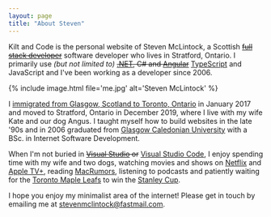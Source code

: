 ```yaml
---
layout: page
title: "About Steven"
---
```


Kilt and Code is the personal website of Steven McLintock, a Scottish <del>[full stack developer](https://www.kiltandcode.com/2020/02/16/my-journey-to-becoming-a-full-stack-developer/)</del> software developer who lives in Stratford, Ontario. I primarily use <em>(but not limited to)</em> <del>[.NET](https://dotnet.microsoft.com/), C# and [Angular](https://angular.io/)</del> <a href="https://www.typescriptlang.org/">TypeScript</a> and JavaScript and I've been working as a developer since 2006.

{%
    include image.html
    file='me.jpg'
    alt='Steven McLintock'
%}

I [immigrated from Glasgow, Scotland to Toronto, Ontario](https://www.kiltandcode.com/2019/06/30/coming-to-canada-immigrating-to-toronto-as-a-dotnet-developer/) in January 2017 and moved to Stratford, Ontario in December 2019, where I live with my wife Kate and our dog Angus. I taught myself how to build websites in the late '90s and in 2006 graduated from [Glasgow Caledonian University](https://www.gcu.ac.uk/) with a BSc. in Internet Software Development.

When I'm not buried in <del>[Visual Studio](https://visualstudio.microsoft.com/) or</del> [Visual Studio Code](https://code.visualstudio.com/), I enjoy spending time with my wife and two dogs, watching movies and shows on [Netflix](https://www.netflix.com/) and [Apple TV+](https://tv.apple.com/), reading [MacRumors](https://www.macrumors.com/), listening to podcasts and patiently waiting for the [Toronto Maple Leafs](https://www.nhl.com/mapleleafs) to win the [Stanley Cup](https://en.wikipedia.org/wiki/Stanley_Cup).

I hope you enjoy my minimalist area of the internet! Please get in touch by emailing me at [stevenmclintock@fastmail.com](mailto:stevenmclintock@fastmail.com).